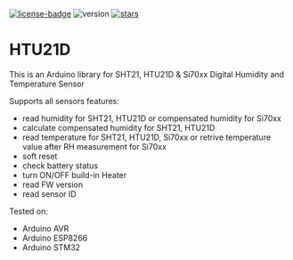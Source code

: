 [![license-badge][]][license] ![version] [![stars][]][stargazers]

# HTU21D

This is an Arduino library for SHT21, HTU21D & Si70xx Digital Humidity and Temperature Sensor

Supports all sensors features:

- read humidity for SHT21, HTU21D or compensated humidity for Si70xx
- calculate compensated humidity for SHT21, HTU21D
- read temperature for SHT21, HTU21D, Si70xx or retrive temperature value after RH measurement for Si70xx
- soft reset
- check battery status
- turn ON/OFF build-in Heater
- read FW version
- read sensor ID

Tested on:

- Arduino AVR
- Arduino ESP8266
- Arduino STM32

[license]:       https://choosealicense.com/licenses/gpl-3.0/
[license-badge]: https://img.shields.io/aur/license/yaourt.svg
[version]:       https://img.shields.io/badge/Version-1.2.1-green.svg
[stars]:         https://img.shields.io/github/stars/enjoyneering/HTU21D.svg
[stargazers]:    https://github.com/enjoyneering/HTU21D/stargazers
